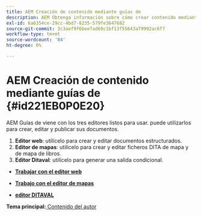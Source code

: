 ```yaml
---
title: AEM Creación de contenido mediante guías de
description: AEM Obtenga información sobre cómo crear contenido mediante guías de
exl-id: 6a6354ce-29cc-4bd7-8235-579fe3647682
source-git-commit: 3c3aef9f6beefad69c1bf13f55643a79992ac6f7
workflow-type: tm+mt
source-wordcount: '84'
ht-degree: 0%

---
```


# AEM Creación de contenido mediante guías de {#id221EB0P0E20}

AEM Guías de viene con los tres editores listos para usar. puede utilizarlos para crear, editar y publicar sus documentos.

1. **Editor web**: utilícelo para crear y editar documentos estructurados.
1. **Editor de mapas**: utilícelo para crear y editar ficheros DITA de mapa y de mapa de libros.
1. **Editor Ditaval**: utilícelo para generar una salida condicional.

- **[Trabajar con el editor web](web-editor.md)**

- **[Trabajo con el editor de mapas](map-editor.md)**

- **[editor DITAVAL](ditaval-editor.md)**


**Tema principal:**[ Contenido del autor](authoring-content.md)

